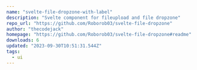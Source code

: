 ```yaml
---
name: "svelte-file-dropzone-with-label"
description: "Svelte component for fileupload and file dropzone"
repo_url: "https://github.com/Roborob03/svelte-file-dropzone"
author: "thecodejack"
homepage: "https://github.com/Roborob03/svelte-file-dropzone#readme"
downloads: 6
updated: "2023-09-30T10:51:31.544Z"
tags: 
  - ui
---
```

